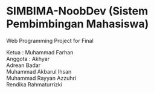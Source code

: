 # SIMBIMA-NoobDev (Sistem Pembimbingan Mahasiswa)
Web Programming Project for Final

Ketua   : Muhammad Farhan
<br>
Anggota : Akhyar <br>
          Adrean Badar <br>
          Muhammad Akbarul Ihsan <br>
          Muhammad Rayyan Azzuhri <br>
          Rendika Rahmaturrizki <br>
